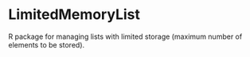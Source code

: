 # LimitedMemoryList
R package for managing lists with limited storage (maximum number of elements to be stored).
